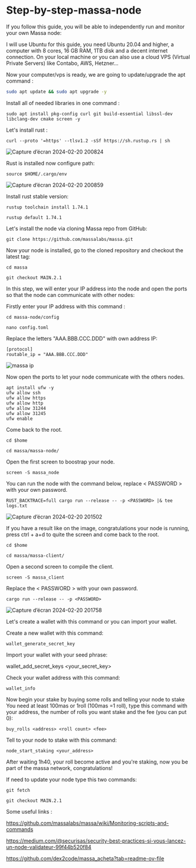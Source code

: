 # Step-by-step-massa-node
If you follow this guide, you will be able to independently run and monitor your own Massa node:


I will use Ubuntu for this guide, you need Ubuntu 20.04 and higher, a computer with 8 cores, 16 GB RAM, 1TB disk and a decent internet connection. On your local machine or you can also use a cloud VPS (Virtual Private Servers) like Contabo, AWS, Hetzner...

Now your computer/vps is ready, we are going to update/upgrade the apt command :

```bash
sudo apt update && sudo apt upgrade -y
```
Install all of needed libraries in one command : 

```
sudo apt install pkg-config curl git build-essential libssl-dev libclang-dev cmake screen -y
```
Let's install rust :

```
curl --proto '=https' --tlsv1.2 -sSf https://sh.rustup.rs | sh
```

![Capture d’écran 2024-02-20 200824](https://github.com/0xpatatedouce/guide-massa-node-step-by-step-/assets/123324096/c793a87b-163e-4354-a197-d337ab7702fc)

Rust is installed now configure path:
```
source $HOME/.cargo/env
```

![Capture d’écran 2024-02-20 200859](https://github.com/0xpatatedouce/guide-massa-node-step-by-step-/assets/123324096/e7b571cd-f286-45fc-901a-abf6eb430841)

Install rust stable version: 
```
rustup toolchain install 1.74.1
```
```
rustup default 1.74.1
```

Let's install the node via cloning Massa repo from GitHub:
```
git clone https://github.com/massalabs/massa.git
```

Now your node is installed, go to the cloned repository and checkout the latest tag:
```
cd massa
```
```
git checkout MAIN.2.1
```

In this step, we will enter your IP address into the node and open the ports so that the node can communicate with other nodes:

Firstly enter your IP address with this command :
```
cd massa-node/config
```                                                                              
```
nano config.toml
```

Replace the letters "AAA.BBB.CCC.DDD" with own address IP: 
```
[protocol]
routable_ip = "AAA.BBB.CCC.DDD"
```
![massa ip](https://github.com/0xpatatedouce/guide-massa-node-step-by-step-/assets/123324096/538cddcd-5f87-4027-8d86-7492d003929b)

Now open the ports to let your node communicate with the others nodes.
```
apt install ufw -y 
ufw allow ssh 
ufw allow https 
ufw allow http 
ufw allow 31244
ufw allow 31245
ufw enable
```

Come back to the root.
```
cd $home
```
```
cd massa/massa-node/
```

Open the first screen to boostrap your node.
```
screen -S massa_node
```

You can run the node with the command below, replace < PASSWORD > with your own password.
```
RUST_BACKTRACE=full cargo run --release -- -p <PASSWORD> |& tee logs.txt
```
![Capture d’écran 2024-02-20 201502](https://github.com/0xpatatedouce/guide-massa-node-step-by-step-/assets/123324096/1887581e-4893-43bd-b7f3-260aa64e9765)

If you have a result like on the image, congratulations your node is running, press ctrl + a+d to quite the screen and come back to the root.
```
cd $home
```
```
cd massa/massa-client/
```

Open a second screen to compile the client.
```
screen -S massa_client
```

Replace the < PASSWORD > with your own password.
```
cargo run --release -- -p <PASSWORD>
```

![Capture d’écran 2024-02-20 201758](https://github.com/0xpatatedouce/guide-massa-node-step-by-step-/assets/123324096/7c714251-3b6c-40e3-b839-219913ac4547)

Let's create a wallet with this command or you can import your wallet.

Create a new wallet with this command:
```
wallet_generate_secret_key
```

Import your wallet with your seed phrase:

wallet_add_secret_keys <your_secret_key>


Check your wallet address with this command:
```
wallet_info
```

Now begin your stake by buying some rolls and telling your node to stake
You need at least 100mas or 1roll (100mas =1 roll), type this command with your address, the number of rolls you want stake and the fee (you can put 0):
```
buy_rolls <address> <roll count> <fee>
```

Tell to your node to stake with this command: 
```
node_start_staking <your_address>
```

After waiting 1h40, your roll become active and you're staking, now you be part of the massa network, congratulations!

If need to update your node type this two commands: 
```
git fetch
```
```
git checkout MAIN.2.1
```

Some useful links :


https://github.com/massalabs/massa/wiki/Monitoring-scripts-and-commands

https://medium.com/@securisas/security-best-practices-si-vous-lancez-un-node-validateur-99f44b520f84

https://github.com/dex2code/massa_acheta?tab=readme-ov-file

